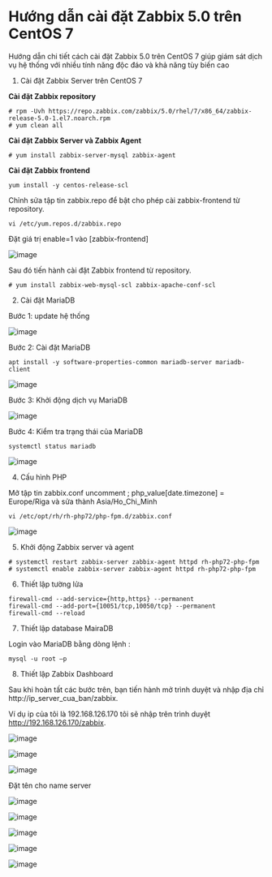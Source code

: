 # Hướng dẫn cài đặt Zabbix 5.0 trên CentOS 7

Hướng dẫn chi tiết cách cài đặt Zabbix 5.0 trên CentOS 7 giúp giám sát dịch vụ hệ thống với nhiều tính năng độc đáo và khả năng tùy biến cao

1. Cài đặt Zabbix Server trên CentOS 7

**Cài đặt Zabbix repository**

```
# rpm -Uvh https://repo.zabbix.com/zabbix/5.0/rhel/7/x86_64/zabbix-release-5.0-1.el7.noarch.rpm
# yum clean all
```

**Cài đặt Zabbix Server và Zabbix Agent**

`# yum install zabbix-server-mysql zabbix-agent`

**Cài đặt Zabbix frontend**

`yum install -y centos-release-scl`

Chỉnh sửa tập tin zabbix.repo để bật cho phép cài zabbix-frontend từ repository.

`vi /etc/yum.repos.d/zabbix.repo`

Đặt giá trị enable=1 vào [zabbix-frontend]

![image](https://user-images.githubusercontent.com/97047640/176374139-604ead14-3944-4f94-841b-e68cd366ef3a.png)

Sau đó tiến hành cài đặt Zabbix frontend từ repository.

`# yum install zabbix-web-mysql-scl zabbix-apache-conf-scl`

2. Cài đặt MariaDB


Bước 1: update hệ thống 

![image](https://user-images.githubusercontent.com/97047640/176374417-a82abdae-176f-4485-a4e3-179ad7de4fb4.png)

Bước 2: Cài đặt MariaDB

`apt install -y software-properties-common mariadb-server mariadb-client`

![image](https://user-images.githubusercontent.com/62273292/160349325-f6ea7a7c-9cbd-47f9-844e-1b044d456a78.png)


Bước 3: Khởi động dịch vụ MariaDB

![image](https://user-images.githubusercontent.com/62273292/160349505-243b27e2-e6e0-4764-8781-8fab3c3254d0.png)

Bước 4: Kiểm tra trạng thái của MariaDB

`systemctl status mariadb`

![image](https://user-images.githubusercontent.com/97047640/176374741-b98bd506-c8b2-49e4-a0b5-0e09aaaafa44.png)


4. Cấu hình PHP

Mở tập tin zabbix.conf uncomment ; php_value[date.timezone] = Europe/Riga và sửa thành Asia/Ho_Chi_Minh

`vi /etc/opt/rh/rh-php72/php-fpm.d/zabbix.conf`

![image](https://user-images.githubusercontent.com/97047640/176374876-afdb6f66-b019-4bcb-9c1e-ea3808f4fb3e.png)

5. Khởi động Zabbix server và agent

```
# systemctl restart zabbix-server zabbix-agent httpd rh-php72-php-fpm
# systemctl enable zabbix-server zabbix-agent httpd rh-php72-php-fpm
```

6. Thiết lập tường lửa

```
firewall-cmd --add-service={http,https} --permanent
firewall-cmd --add-port={10051/tcp,10050/tcp} --permanent
firewall-cmd --reload
```

7. Thiết lập database MairaDB

Login vào MariaDB bằng dòng lệnh :

`mysql -u root –p`

8. Thiết lập Zabbix Dashboard

Sau khi hoàn tất các bước trên, bạn tiến hành mở trình duyệt và nhập địa chỉ http://ip_server_cua_ban/zabbix.

Ví dụ ip của tôi là 192.168.126.170 tôi sẽ nhập trên trình duyệt http://192.168.126.170/zabbix.

![image](https://user-images.githubusercontent.com/62273292/165876894-50edb817-5ea7-4e86-9e46-93bb7fe42b95.png)

![image](https://user-images.githubusercontent.com/62273292/165876905-4e80f77f-4b41-41b3-a8d0-1e85c8d690d8.png)

![image](https://user-images.githubusercontent.com/62273292/165876912-99aacb4e-3ae1-47ea-9f9e-8ec22f629a55.png)

Đặt tên cho name server

![image](https://user-images.githubusercontent.com/62273292/165876978-f1c3596f-a0de-42ff-9a86-b989b087e880.png)


![image](https://user-images.githubusercontent.com/62273292/165876988-bd8b656b-5be5-4155-9bde-a1b3e2f66b42.png)

![image](https://user-images.githubusercontent.com/62273292/165876991-6aabe07f-c2ff-4b5d-93af-0be353ad9506.png)

![image](https://user-images.githubusercontent.com/62273292/165877000-5903e70d-bcf5-4aea-bca1-97bb6ffeed79.png)

![image](https://user-images.githubusercontent.com/62273292/165877026-1c1043da-4be7-4f54-b8fb-2ca4ddcb40cf.png)

